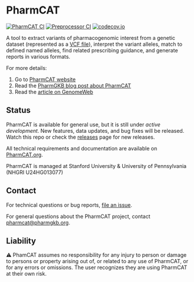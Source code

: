 # PharmCAT

[![PharmCAT CI](https://github.com/PharmGKB/PharmCAT/actions/workflows/ci-pharmcat.yml/badge.svg)](https://github.com/PharmGKB/PharmCAT/actions/workflows/ci-pharmcat.yml)
[![Preprocessor CI](https://github.com/PharmGKB/PharmCAT/actions/workflows/ci-preprocessor.yml/badge.svg)](https://github.com/PharmGKB/PharmCAT/actions/workflows/ci-preprocessor.yml)
[![codecov.io](https://codecov.io/github/PharmGKB/PharmCAT/coverage.svg?branch=main)](https://codecov.io/github/PharmGKB/PharmCAT?branch=development)

A tool to extract variants of pharmacogenomic interest from a genetic dataset (represented as a [VCF file](https://github.com/samtools/hts-specs#variant-calling-data-files)), interpret the variant alleles, match to defined named alleles, find related prescribing guidance, and generate reports in various formats.

For more details:

1. Go to [PharmCAT website](https://pharmcat.org)
2. Read the [PharmGKB blog post about PharmCAT](http://pharmgkb.blogspot.com/2016/04/pharmacogenomics-clinical-annotation.html)
3. Read the [article on GenomeWeb](https://www.genomeweb.com/molecular-diagnostics/researchers-hope-pharmcat-tool-will-help-improve-clinical-implementation)

## Status

PharmCAT is available for general use, but it is still under _active development_. New features, data updates, and bug fixes will be released. Watch this repo or check the [releases](../../releases) page for new releases.

All technical requirements and documentation are available on [PharmCAT.org](https://pharmcat.org).

PharmCAT is managed at Stanford University & University of Pennsylvania (NHGRI U24HG013077)


## Contact

For technical questions or bug reports, [file an issue](https://github.com/PharmGKB/PharmCAT/issues).

For general questions about the PharmCAT project, contact [pharmcat@pharmgkb.org](mailto:pharmcat@pharmgkb.org).


## Liability

:warning: PhamCAT assumes no responsibility for any injury to person or damage to persons or property arising out of, or related to any use of PharmCAT, or for any errors or omissions. The user recognizes they are using PharmCAT at their own risk.
